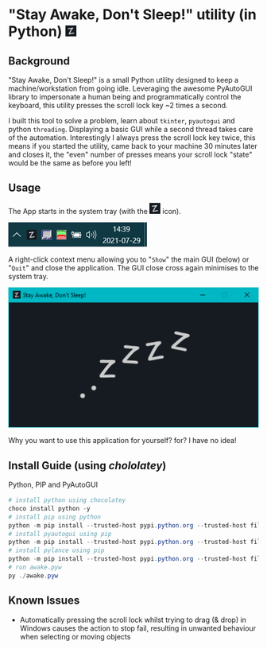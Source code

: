 # "Stay Awake, Don't Sleep!" utility (in Python) ![](icon/22.png)

## Background
"Stay Awake, Don't Sleep!" is a small Python utility designed to keep a machine/workstation from going idle. Leveraging the awesome PyAutoGUI library to impersonate a human being and programmatically control the keyboard, this utility presses the scroll lock key ~2 times a second.

I built this tool to solve a problem, learn about ```tkinter```, ```pyautogui``` and python ```threading```. Displaying a basic GUI while a second thread takes care of the automation. Interestingly I always press the scroll lock key twice, this means if you started the utility, came back to your machine 30 minutes later and closes it, the "even" number of presses means your scroll lock "state" would be the same as before you left!

## Usage
The App starts in the system tray (with the ![Z](icon/22.png) icon).

![Running in the Windows 10 System Tray](.screenshot/in-the-tray.png)

A right-click context menu allowing you to "```Show```" the main GUI  (below) or "```Quit```" and close the application. The GUI close cross again minimises to the system tray.

![Running awake.pyw on Windows 10](.screenshot/stay-awake-dont-sleep.png)

Why you want to use this application for yourself? for? I have no idea!

## Install Guide (using _chololatey_)
Python, PIP and PyAutoGUI
```powershell
# install python using chocolatey
choco install python -y
# install pip using python
python -m pip install --trusted-host pypi.python.org --trusted-host files.pythonhosted.org --trusted-host pypi.org --upgrade pip
# install pyautogui using pip
python -m pip install --trusted-host pypi.python.org --trusted-host files.pythonhosted.org --trusted-host pypi.org --upgrade pyautogui
# install pylance using pip
python -m pip install --trusted-host pypi.python.org --trusted-host files.pythonhosted.org --trusted-host pypi.org --upgrade pylance
# run awake.pyw
py ./awake.pyw
```

## Known Issues
- Automatically pressing the scroll lock whilst trying to drag (& drop) in Windows causes the action to stop fail, resulting in unwanted behaviour when selecting or moving objects

